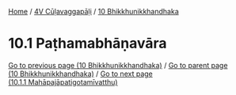 
[Home](/) / [4V Cūḷavaggapāḷi](../../4V.md) / [10 Bhikkhunikkhandhaka](../10.md)

# 10.1 Paṭhamabhāṇavāra


[Go to previous page (10 Bhikkhunikkhandhaka)](../10.md) / [Go to parent page (10 Bhikkhunikkhandhaka)](../10.md) / [Go to next page (10.1.1 Mahāpajāpatigotamīvatthu)](10.1/10.1.1.md)


